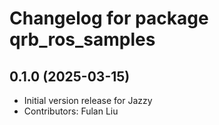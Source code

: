 # Changelog for package qrb_ros_samples

## 0.1.0 (2025-03-15)

- Initial version release for Jazzy
- Contributors: Fulan Liu
